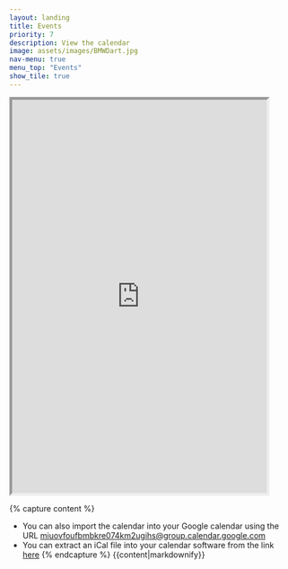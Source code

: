 ```yaml
---
layout: landing
title: Events
priority: 7
description: View the calendar
image: assets/images/BMWDart.jpg
nav-menu: true
menu_top: "Events"
show_tile: true
---
```

<section id="one">
<div class="inner">

<iframe src="https://calendar.google.com/calendar/embed?mode=AGENDA&amp;height=600&amp;wkst=2&amp;src=unicycle.org.uk_5plao3qv0mbvvl94csiap2b5n4%40group.calendar.google.com&amp;color=%238D6F47&amp;ctz=Europe%2FLondon" style="border-width:5px" width="90%" height="700px"  frameborder="0" scrolling="no"></iframe>

{% capture content %}

* You can also import the calendar into your Google calendar using the URL [miuovfoufbmbkre074km2ugihs@group.calendar.google.com](miuovfoufbmbkre074km2ugihs@group.calendar.google.com)
* You can extract an iCal file into your calendar software from the link [here](https://calendar.google.com/calendar/ical/miuovfoufbmbkre074km2ugihs%40group.calendar.google.com/public/basic.ics)
{% endcapture %}
{{content|markdownify}}
</div>
</section>
